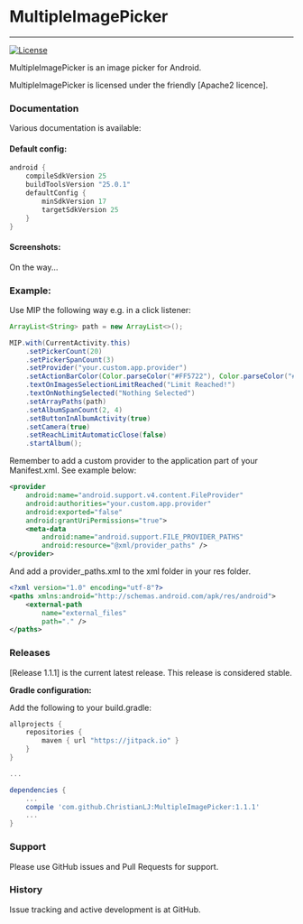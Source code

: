 # MultipleImagePicker
---------
<!--[![Build Status](https://api.travis-ci.org/ChristianLJ/MaterialEditText.svg)](https://travis-ci.org/ChristianLJ/MaterialEditText)-->
[![License](https://img.shields.io/badge/license-Apache%202-4EB1BA.svg?style=flat-square)](https://opensource.org/licenses/Apache2)

MultipleImagePicker is an image picker for Android. 

MultipleImagePicker is licensed under the friendly [Apache2 licence].

### Documentation
Various documentation is available:

#### Default config:
```groovy
android {
    compileSdkVersion 25
    buildToolsVersion "25.0.1"
    defaultConfig {
        minSdkVersion 17
        targetSdkVersion 25
    }
}
```

#### Screenshots:
On the way...
<!--![Screenshot 1](https://raw.githubusercontent.com/ChristianLJ/MaterialEditText/master/documentation/s1.png?w=290)
![Screenshot 2](https://raw.githubusercontent.com/ChristianLJ/MaterialEditText/master/documentation/s2.png?w=290)
![Screenshot 3](https://raw.githubusercontent.com/ChristianLJ/MaterialEditText/master/documentation/s3.png?w=290)-->

### Example:
Use MIP the following way e.g. in a click listener:
```java
ArrayList<String> path = new ArrayList<>();

MIP.with(CurrentActivity.this)
    .setPickerCount(20)
    .setPickerSpanCount(3)
    .setProvider("your.custom.app.provider")
    .setActionBarColor(Color.parseColor("#FF5722"), Color.parseColor("#E64A19"))
    .textOnImagesSelectionLimitReached("Limit Reached!")
    .textOnNothingSelected("Nothing Selected")
    .setArrayPaths(path)
    .setAlbumSpanCount(2, 4)
    .setButtonInAlbumActivity(true)
    .setCamera(true)
    .setReachLimitAutomaticClose(false)
    .startAlbum();
```

Remember to add a custom provider to the application part of your Manifest.xml. See example below:
```xml
<provider
    android:name="android.support.v4.content.FileProvider"
    android:authorities="your.custom.app.provider"
    android:exported="false"
    android:grantUriPermissions="true">
    <meta-data
        android:name="android.support.FILE_PROVIDER_PATHS"
        android:resource="@xml/provider_paths" />
</provider>
```

And add a provider_paths.xml to the xml folder in your res folder.
```xml
<?xml version="1.0" encoding="utf-8"?>
<paths xmlns:android="http://schemas.android.com/apk/res/android">
    <external-path
        name="external_files"
        path="." />
</paths>
```

### Releases
[Release 1.1.1] is the current latest release. This release is considered stable.


**Gradle configuration:**

Add the following to your build.gradle:
```groovy
allprojects {
    repositories {
        maven { url "https://jitpack.io" }
    }
}

...

dependencies {
    ...
    compile 'com.github.ChristianLJ:MultipleImagePicker:1.1.1'
    ...
}
```


### Support
Please use GitHub issues and Pull Requests for support.


### History
Issue tracking and active development is at GitHub.